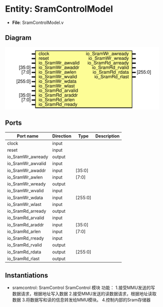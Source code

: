 
# Entity: SramControlModel 
- **File**: SramControlModel.v

## Diagram
![Diagram](SramControlModel.svg "Diagram")
## Ports

| Port name         | Direction | Type    | Description |
| ----------------- | --------- | ------- | ----------- |
| clock             | input     |         |             |
| reset             | input     |         |             |
| io_SramWr_awready | output    |         |             |
| io_SramWr_awvalid | input     |         |             |
| io_SramWr_awaddr  | input     | [35:0]  |             |
| io_SramWr_awlen   | input     | [7:0]   |             |
| io_SramWr_wready  | output    |         |             |
| io_SramWr_wvalid  | input     |         |             |
| io_SramWr_wdata   | input     | [255:0] |             |
| io_SramWr_wlast   | input     |         |             |
| io_SramRd_arready | output    |         |             |
| io_SramRd_arvalid | input     |         |             |
| io_SramRd_araddr  | input     | [35:0]  |             |
| io_SramRd_arlen   | input     | [7:0]   |             |
| io_SramRd_rready  | input     |         |             |
| io_SramRd_rvalid  | output    |         |             |
| io_SramRd_rdata   | output    | [255:0] |             |
| io_SramRd_rlast   | output    |         |             |


## Instantiations

- sramcontrol: SramControl
SramControl 模块
功能：
1.接受MMU发送的写数据请求，根据地址写入数据
2.接受MMU发送的读数据请求，根据地址读取数据
3.将数据写和读的信息转发给MMU模块。
4.控制内部的Sram存储器